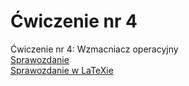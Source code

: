# Ćwiczenie nr 4
Ćwiczenie nr 4: Wzmacniacz operacyjny  
<a href="https://github.com/LucasJezap/ElectronicsLaboratories/tree/master/%C4%86wiczenie%204/Sprawozdanko.pdf"> Sprawozdanie  
<a href="https://github.com/LucasJezap/ElectronicsLaboratories/tree/master/%C4%86wiczenie%204/Sprawozdanko.tex"> Sprawozdanie w LaTeXie  
